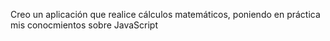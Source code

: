 Creo un aplicación que realice cálculos matemáticos, poniendo en práctica mis conocmientos sobre JavaScript
